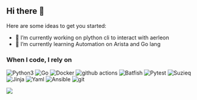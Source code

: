 ## Hi there 👋
Here are some ideas to get you started:

- 🔭 I’m currently working on plython cli to interact with aerleon 
- 🌱 I’m currently learning Automation on Arista and Go lang
<!--
**fabio-marino/Fabio-marino** is a ✨ _special_ ✨ repository because its `README.md` (this file) appears on your GitHub profile.

Here are some ideas to get you started:

- 🔭 I’m currently working on ...
- 🌱 I’m currently learning ...
- 👯 I’m looking to collaborate on ...
- 🤔 I’m looking for help with ...
- 💬 Ask me about ...
- 📫 How to reach me: ...
- 😄 Pronouns: ...
- ⚡ Fun fact: ...
-->
<h3>When I code, I rely on</h3>
<p>
  <img alt="Python3" src="https://img.shields.io/badge/-Python3-E34F26?style=flat-square&logo=html5&logoColor=white" />
  <img alt="Go" src="https://img.shields.io/badge/-Go-f7df1c?style=flat-square&logo=javascript&logoColor=black" />
  <img alt="Docker" src="https://img.shields.io/badge/-Docker-46a2f1?style=flat-square&logo=docker&logoColor=white" />
  <img alt="github actions" src="https://img.shields.io/badge/-Github_Actions-2088FF?style=flat-square&logo=github-actions&logoColor=white" />
  <img alt="Batfish" src="https://img.shields.io/badge/-Batfish-1a73e8?style=flat-square&logo=google-cloud&logoColor=white" />
  <img alt="Pytest" src="https://img.shields.io/badge/-Pytest-5849BE?style=flat-square&logo=insomnia&logoColor=white" />
  <img alt="Suzieq" src="https://img.shields.io/badge/-Suzieq-311C87?style=flat-square&logo=apollo-graphql&logoColor=white" />
  <img alt="Jinja" src="https://img.shields.io/badge/-Jinja-764ABC?style=flat-square&logo=redux&logoColor=white" />
  <img alt="Yaml" src="https://img.shields.io/badge/-Yaml-E10098?style=flat-square&logo=graphql&logoColor=white" />
  <img alt="Ansible" src="https://img.shields.io/badge/-Ansible-CC6699?style=flat-square&logo=sass&logoColor=white" />
  <img alt="git" src="https://img.shields.io/badge/-Git-F05032?style=flat-square&logo=git&logoColor=white" />
</p>

![](https://komarev.com/ghpvc/?username=fabio-marino)
